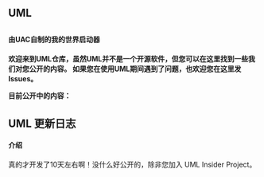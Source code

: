 <h2>UML<h2>
<h4>由UAC自制的我的世界启动器<h4>
欢迎来到UML仓库，虽然UML并不是一个开源软件，但您可以在这里找到一些我们对您公开的内容。 
如果您在使用UML期间遇到了问题，也欢迎您在这里发Issues。

目前公开中的内容：<br />

<h2>UML 更新日志</h2>

<h4>介绍</h4>
真的才开发了10天左右啊！没什么好公开的，除非您加入 UML Insider Project。
